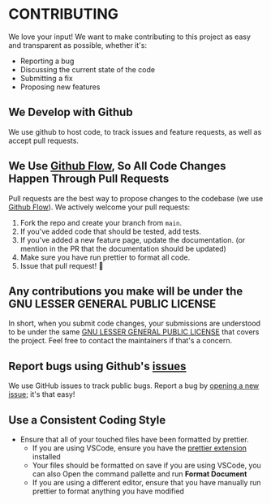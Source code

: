 # CONTRIBUTING

We love your input! We want to make contributing to this project as easy and transparent as possible, whether it's:

- Reporting a bug
- Discussing the current state of the code
- Submitting a fix
- Proposing new features

## We Develop with Github

We use github to host code, to track issues and feature requests, as well as accept pull requests.

## We Use [Github Flow](https://docs.github.com/en/get-started/quickstart/github-flow), So All Code Changes Happen Through Pull Requests

Pull requests are the best way to propose changes to the codebase (we use [Github Flow](https://docs.github.com/en/get-started/quickstart/github-flow)). We actively welcome your pull requests:

1. Fork the repo and create your branch from `main`.
2. If you've added code that should be tested, add tests.
3. If you've added a new feature page, update the documentation. (or mention in the PR that the documentation should be updated)
4. Make sure you have run prettier to format all code.
5. Issue that pull request! 🎉

## Any contributions you make will be under the GNU LESSER GENERAL PUBLIC LICENSE

In short, when you submit code changes, your submissions are understood to be under the same [GNU LESSER GENERAL PUBLIC LICENSE](https://choosealicense.com/licenses/lgpl-3.0/) that covers the project. Feel free to contact the maintainers if that's a concern.

## Report bugs using Github's [issues](https://github.com/jetstreamapp/jetstream/issues)

We use GitHub issues to track public bugs. Report a bug by [opening a new issue](https://github.com/jetstreamapp/jetstream/issues); it's that easy!

## Use a Consistent Coding Style

- Ensure that all of your touched files have been formatted by prettier.
  - If you are using VSCode, ensure you have the [prettier extension](https://marketplace.visualstudio.com/items?itemName=esbenp.prettier-vscode) installed
  - Your files should be formatted on save if you are using VSCode, you can also Open the command pallette and run **Format Document**
  - If you are using a different editor, ensure that you have manually run prettier to format anything you have modified
